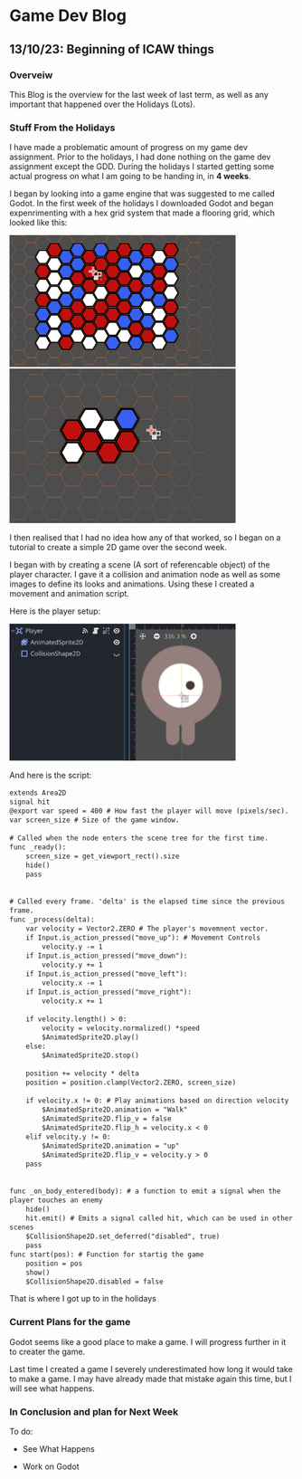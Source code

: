 # Game Dev Blog 

## 13/10/23: Beginning of ICAW things

### Overveiw

This Blog is the overview for the last week of last term, as well as any important that happened over the Holidays (Lots). 

### Stuff From the Holidays

I have made a problematic amount of progress on my game dev assignment. Prior to the holidays, I had done nothing on the game dev assignment except the GDD. During the holidays I started getting some actual progress on what I am going to be handing in, in **4 weeks**. 

I began by looking into a game engine that was suggested to me called Godot. In the first week of the holidays I downloaded Godot and began expenrimenting with a hex grid system that made a flooring grid, which looked like this:

<img src="../Images/Godot tiles.png" width=400px alt="Tiles">
<img src="../Images/Godot Tiles settings.png" width=400px alt="Tile settings">


I then realised that I had no idea how any of that worked, so I began on a tutorial to create a simple 2D game over the second week. 

I began with by creating a scene (A sort of referencable object) of the player character. I gave it a collision and animation node as well as some images to define its looks and animations. Using these I created a movement and animation script.

Here is the player setup:

<img src="../Images/Godot player setup.png" width=400px alt="Player setup">

And here is the script:

```GDScript
extends Area2D
signal hit
@export var speed = 400 # How fast the player will move (pixels/sec).
var screen_size # Size of the game window.

# Called when the node enters the scene tree for the first time.
func _ready():
	screen_size = get_viewport_rect().size
	hide()
	pass


# Called every frame. 'delta' is the elapsed time since the previous frame.
func _process(delta):
	var velocity = Vector2.ZERO # The player's movemnent vector.
	if Input.is_action_pressed("move_up"): # Movement Controls
		velocity.y -= 1
	if Input.is_action_pressed("move_down"):
		velocity.y += 1
	if Input.is_action_pressed("move_left"):
		velocity.x -= 1
	if Input.is_action_pressed("move_right"):
		velocity.x += 1
		
	if velocity.length() > 0:
		velocity = velocity.normalized() *speed
		$AnimatedSprite2D.play()
	else:
		$AnimatedSprite2D.stop()
		
	position += velocity * delta
	position = position.clamp(Vector2.ZERO, screen_size)
	
	if velocity.x != 0: # Play animations based on direction velocity
		$AnimatedSprite2D.animation = "Walk"
		$AnimatedSprite2D.flip_v = false
		$AnimatedSprite2D.flip_h = velocity.x < 0
	elif velocity.y != 0:
		$AnimatedSprite2D.animation = "up"
		$AnimatedSprite2D.flip_v = velocity.y > 0
	pass


func _on_body_entered(body): # a function to emit a signal when the player touches an enemy
	hide() 
	hit.emit() # Emits a signal called hit, which can be used in other scenes
	$CollisionShape2D.set_deferred("disabled", true)
	pass 
func start(pos): # Function for startig the game
	position = pos
	show()
	$CollisionShape2D.disabled = false

```

That is where I got up to in the holidays

### Current Plans for the game

Godot seems like a good place to make a game. I will progress further in it to creater the game. 

Last time I created a game I severely underestimated how long it would take to make a game. I may have already made that mistake again this time, but I will see what happens.

### In Conclusion and plan for Next Week

To do:

- See What Happens

- Work on Godot
